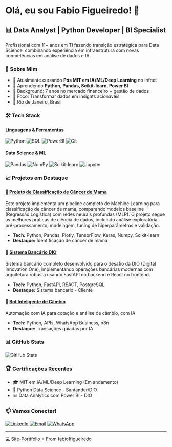 # Olá, eu sou Fabio Figueiredo! 👋

## 📊 Data Analyst | Python Developer | BI Specialist

Profissional com 11+ anos em TI fazendo transição estratégica para Data Science, 
combinando experiência em infraestrutura com novas competências em análise de dados e IA.

### 🎯 Sobre Mim
- 🔭 Atualmente cursando **Pós MIT em IA/ML/Deep Learning** no Infnet
- 🌱 Aprendendo **Python, Pandas, Scikit-learn, Power BI**
- 💼 Background: 7 anos no mercado financeiro + gestão de dados
- 🚀 Foco: Transformar dados em insights acionáveis
- 📍 Rio de Janeiro, Brasil

### 🛠️ Tech Stack

#### Linguagens & Ferramentas
![Python](https://img.shields.io/badge/-Python-3776AB?style=flat-square&logo=Python&logoColor=white)
![SQL](https://img.shields.io/badge/-SQL-4479A1?style=flat-square&logo=MySQL&logoColor=white)
![PowerBI](https://img.shields.io/badge/-PowerBI-F2C811?style=flat-square&logo=Power-BI&logoColor=black)
![Git](https://img.shields.io/badge/-Git-F05032?style=flat-square&logo=git&logoColor=white)

#### Data Science & ML
![Pandas](https://img.shields.io/badge/-Pandas-150458?style=flat-square&logo=pandas&logoColor=white)
![NumPy](https://img.shields.io/badge/-NumPy-013243?style=flat-square&logo=numpy&logoColor=white)
![Scikit-learn](https://img.shields.io/badge/-Scikit--learn-F7931E?style=flat-square&logo=scikit-learn&logoColor=white)
![Jupyter](https://img.shields.io/badge/-Jupyter-F37626?style=flat-square&logo=Jupyter&logoColor=white)


### 📈 Projetos em Destaque

#### 🧬 [Projeto de Classificação de Câncer de Mama](https://github.com/fabioffigueiredo/pd_rede_neural)
Este projeto implementa um pipeline completo de Machine Learning para classificação de câncer de mama, comparando modelos baseline (Regressão Logística) com redes neurais profundas (MLP). O projeto segue as melhores práticas de ciência de dados, incluindo análise exploratória, pré-processamento, modelagem, tuning de hiperparâmetros e validação.
- **Tech:** Python, Pandas, Plotly, TensorFlow, Keras, Numpy, Scikit-learn
- **Destaque:** Identificação de câncer de mama

#### 🏦 [Sistema Bancário DIO](https://github.com/fabioffigueiredo/sistema_bancario_dio)
Sistema bancário completo desenvolvido para o desafio da DIO (Digital Innovation One), implementando operações bancárias modernas com arquitetura robusta usando FastAPI no backend e React no frontend.
- **Tech:** Python, FastAPI, REACT, PostgreSQL
- **Destaque:** Sistema bancario - Cliente

#### 💸 [Bot Inteligente de Câmbio](https://github.com/fabioffigueiredo/projeto-whatsapp-automacao)
Automação com IA para cotação e análise de câmbio, com IA
- **Tech:** Python, APIs, WhatsApp Business, n8n
- **Destaque:** Transações guiadas por IA

### 📊 GitHub Stats

![GitHub Stats](https://github-readme-stats.vercel.app/api?username=fabioffigueiredo&show_icons=true&theme=dracula)

### 🏆 Certificações Recentes
- 🎓 MIT em IA/ML/Deep Learning (Em andamento)
- 📜 Python Data Science - Santander/DIO
- 📊 Data Analytics com Power BI - DIO

### 📫 Vamos Conectar!
[![LinkedIn](https://img.shields.io/badge/-LinkedIn-0077B5?style=flat-square&logo=LinkedIn&logoColor=white)](https://www.linkedin.com/in/fabio-ffigueiredo)
[![Email](https://img.shields.io/badge/-Email-D14836?style=flat-square&logo=Gmail&logoColor=white)](mailto:fabioinformacao@gmail.com)
[![WhatsApp](https://img.shields.io/badge/-WhatsApp-25D366?style=flat-square&logo=WhatsApp&logoColor=white)](https://wa.me/5521964641561)

---

💻 [Site-Portifólio](https://fabioffigueiredo.github.io/fabiofigueiredo/)
⭐️ From [fabioffigueiredo](https://github.com/fabioffigueiredo)
